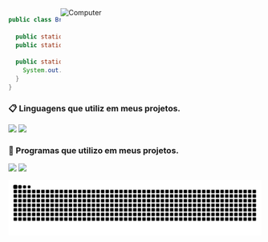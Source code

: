 <img src="https://i2.wp.com/allhtaccess.info/wp-content/uploads/2018/03/programming.gif?fit=1281%2C716&ssl=1" min-width="200px" max-width="200px" width="400px" align="right" alt="Computer">



```java
public class Bruno() {

  public static String name = "Bruno";
  public static int age = 15;
 
  public static void main() {
    System.out.println("Olá! Meu nome é " + name + ", e eu possuo " + age + " anos de idade.");
  }
}
```


### 📋 Linguagens que utiliz em meus projetos.

<code><img height="30" src="https://img.shields.io/badge/Java-ED8B00?style=for-the-badge&logo=java&logoColor=white"></code>
<code><img height="30" src="https://img.shields.io/badge/JavaScript-F7DF1E?style=for-the-badge&logo=javascript&logoColor=black"></code>


### 🚀 Programas que utilizo em meus projetos.

<code><img height="30" src="https://img.shields.io/badge/IntelliJ-black?style=for-the-badge&logo=intellij-idea&logoColor=white"></code>
<code><img height="30" src="https://img.shields.io/badge/VSCode-008B8B?style=for-the-badge&logo=visual-studio-code&logoColor=white"></code>
  
![Snake animation](https://github.com/NailsonDev/NailsonDev/blob/output/github-contribution-grid-snake.svg)

